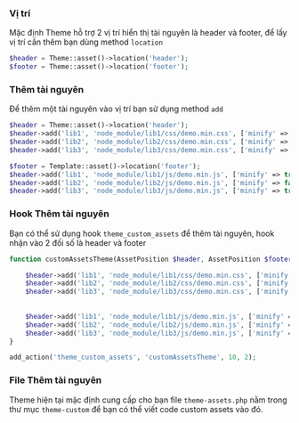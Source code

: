 ### Vị trí
Mặc định Theme hỗ trợ 2 vị trí hiển thị tài nguyên là header và footer, để lấy vị trí cần thêm bạn dùng method `location`
```php
$header = Theme::asset()->location('header');
$footer = Theme::asset()->location('footer');
```
### Thêm tài nguyên
Để thêm một tài nguyên vào vị trí bạn sử dụng method `add`
```php
$header = Theme::asset()->location('header');
$header->add('lib1', 'node_module/lib1/css/demo.min.css', ['minify' => true]);
$header->add('lib2', 'node_module/lib2/css/demo.min.css', ['minify' => false]);
$header->add('lib3', 'node_module/lib3/css/demo.min.css', ['minify' => true]);

$footer = Template::asset()->location('footer');
$header->add('lib1', 'node_module/lib1/js/demo.min.js', ['minify' => true]);
$header->add('lib2', 'node_module/lib2/js/demo.min.js', ['minify' => false]);
$header->add('lib3', 'node_module/lib3/js/demo.min.js', ['minify' => true]);
```

### Hook Thêm tài nguyên
Bạn có thể sử dụng hook `theme_custom_assets` để thêm tài nguyên, hook nhận vào 2 đối số là header và footer

```php
function customAssetsTheme(AssetPosition $header, AssetPosition $footer) {

    $header->add('lib1', 'node_module/lib1/css/demo.min.css', ['minify' => true]);
    $header->add('lib2', 'node_module/lib2/css/demo.min.css', ['minify' => false]);
    $header->add('lib3', 'node_module/lib3/css/demo.min.css', ['minify' => true]);
    
 
    $header->add('lib1', 'node_module/lib1/js/demo.min.js', ['minify' => true]);
    $header->add('lib2', 'node_module/lib2/js/demo.min.js', ['minify' => false]);
    $header->add('lib3', 'node_module/lib3/js/demo.min.js', ['minify' => true]);
}

add_action('theme_custom_assets', 'customAssetsTheme', 10, 2);
```

### File Thêm tài nguyên
Theme hiện tại mặc định cung cấp cho bạn file `theme-assets.php` nằm trong thư mục `theme-custom` để bạn có thể viết code custom assets vào đó.